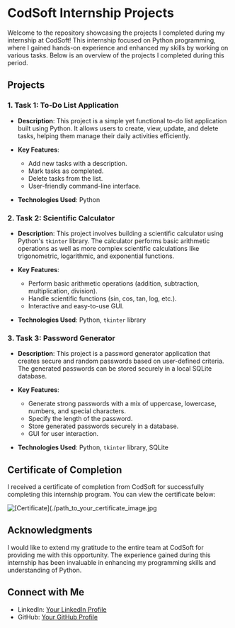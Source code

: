 # CodSoft Internship Projects

Welcome to the repository showcasing the projects I completed during my internship at CodSoft! This internship focused on Python programming, where I gained hands-on experience and enhanced my skills by working on various tasks. Below is an overview of the projects I completed during this period.

## Projects

### 1. **Task 1: To-Do List Application**
   - **Description**: This project is a simple yet functional to-do list application built using Python. It allows users to create, view, update, and delete tasks, helping them manage their daily activities efficiently.
   - **Key Features**:
     - Add new tasks with a description.
     - Mark tasks as completed.
     - Delete tasks from the list.
     - User-friendly command-line interface.

   - **Technologies Used**: Python

### 2. **Task 2: Scientific Calculator**
   - **Description**: This project involves building a scientific calculator using Python's `tkinter` library. The calculator performs basic arithmetic operations as well as more complex scientific calculations like trigonometric, logarithmic, and exponential functions.
   - **Key Features**:
     - Perform basic arithmetic operations (addition, subtraction, multiplication, division).
     - Handle scientific functions (sin, cos, tan, log, etc.).
     - Interactive and easy-to-use GUI.

   - **Technologies Used**: Python, `tkinter` library

### 3. **Task 3: Password Generator**
   - **Description**: This project is a password generator application that creates secure and random passwords based on user-defined criteria. The generated passwords can be stored securely in a local SQLite database.
   - **Key Features**:
     - Generate strong passwords with a mix of uppercase, lowercase, numbers, and special characters.
     - Specify the length of the password.
     - Store generated passwords securely in a database.
     - GUI for user interaction.

   - **Technologies Used**: Python, `tkinter` library, SQLite

## Certificate of Completion

I received a certificate of completion from CodSoft for successfully completing this internship program. You can view the certificate below:

![[Certificate](./path_to_your_certificate_image.jpg](https://www.linkedin.com/posts/kailash-jat-45bb39227_internship-pythonprogramming-codsoft-activity-7227626553570918400-XZHp?utm_source=share&utm_medium=member_desktop)

## Acknowledgments

I would like to extend my gratitude to the entire team at CodSoft for providing me with this opportunity. The experience gained during this internship has been invaluable in enhancing my programming skills and understanding of Python.

## Connect with Me

- LinkedIn: [Your LinkedIn Profile](www.linkedin.com/in/kailash-jat-45bb39227)
- GitHub: [Your GitHub Profile](https://github.com/kc932)


